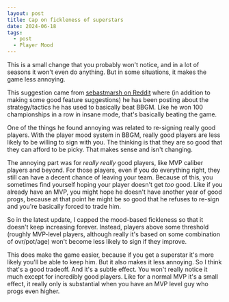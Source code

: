 ```yaml
---
layout: post
title: Cap on fickleness of superstars
date: 2024-06-18
tags:
  - post
  - Player Mood
---
```


This is a small change that you probably won't notice, and in a lot of seasons it won't even do anything. But in some situations, it makes the game less annoying.

This suggestion came from [sebastmarsh on Reddit](https://reddit.com/r/BasketballGM/comments/1d0xctc/video_playing_bbgm_at_a_high_level_interlude/l5s5a1l/?context=3) where (in addition to making some good feature suggestions) he has been posting about the strategy/tactics he has used to basically beat BBGM. Like he won 100 championships in a row in insane mode, that's basically beating the game.

One of the things he found annoying was related to re-signing really good players. With the player mood system in BBGM, really good players are less likely to be willing to sign with you. The thinking is that they are so good that they can afford to be picky. That makes sense and isn't changing.

The annoying part was for _really really_ good players, like MVP caliber players and beyond. For those players, even if you do everything right, they still can have a decent chance of leaving your team. Because of this, you sometimes find yourself hoping your player doesn't get _too_ good. Like if you already have an MVP, you might hope he doesn't have another year of good progs, because at that point he might be so good that he refuses to re-sign and you're basically forced to trade him.

<!--more-->

So in the latest update, I capped the mood-based fickleness so that it doesn't keep increasing forever. Instead, players above some threshold (roughly MVP-level players, although really it's based on some combination of ovr/pot/age) won't become less likely to sign if they improve.

This does make the game easier, because if you get a superstar it's more likely you'll be able to keep him. But it also makes it less annoying. So I think that's a good tradeoff. And it's a subtle effect. You won't really notice it much except for incredibly good players. Like for a normal MVP it's a small effect, it really only is substantial when you have an MVP level guy who progs even higher.
